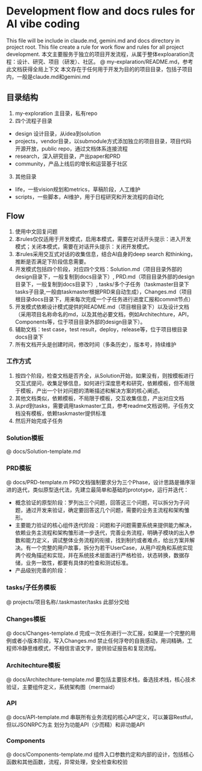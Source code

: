 # Development flow and docs rules for AI vibe coding
This file will be include in claude.md, gemini.md and docs directory in project root.
This file create a rule for work flow and rules for all project development.
本文主要服务于独立的项目开发流程，从属于整体exploaration流程：设计、研究、项目（研发）、社区。
@ my-explaration/README.md，参考此文档获得全局上下文
本文存在于任何用于开发为目的的项目目录，包括子项目内，一般是claude.md和gemini.md

## 目录结构

1. my-exploration 主目录，私有repo
2. 四个流程子目录
  - design 设计目录，从idea到solution
  - projects，vendor目录，以submodule方式添加独立的项目目录，项目代码开源开放，public repo，通过文档体系连接流程
  - research，深入研究目录，产出paper和PRD
  - community，产品上线后的增长和运营基于社区
3. 其他目录
  - life，一些vision规划和metrics，草稿阶段，人工维护
  - scripts，一些脚本，AI维护，用于日程研究和开发流程的自动化

## Flow
1. 使用中文回复问题
2. 本rules仅仅适用于开发模式，启用本模式，需要在对话开头提示：进入开发模式；关闭本模式，需要在对话开头提示：关闭开发模式。
3. 本rules采用交互式对话的收集信息，结合AI自身的deep search 和thinking，推断是否满足下阶段信息需要。
4. 开发模式包括四个阶段，对应四个文档：Solution.md（项目目录外部的design目录下，一般复制到docs目录下）, PRD.md（项目目录外部的design目录下，一般复制到docs目录下）, tasks/多个子任务（taskmaster目录下tasks子目录,一般由taskmaster根据PRD来自动生成），Changes.md（项目根目录docs目录下，用来每次完成一个子任务进行进度汇报和commit节点）
5. 开发模式依赖设计模式提供的README.md（项目根目录下）以及设计文档（采用项目名称命名的md，以及其他必要文档，例如Architechture，API，Components等，位于项目目录外部的design目录下）。
6. 辅助文档：test case，test result，deploy，release等，位于项目根目录docs目录下
7. 所有文档开头是创建时间，修改时间（多条历史），版本号，持续维护

### 工作方式
1. 按四个阶段，检查文档是否齐全，从Solution开始，如果没有，则按模板进行交互式提问，收集足够信息，如何进行深度思考和研究，依赖模板，但不局限于模板，产出一个针对问题的清晰描述和解决方案的核心阐述。
2. 其他文档类似，依赖模板，不局限于模板，交互收集信息，产出对应文档
3. 从prd到tasks，需要调用taskmaster工具，参考readme文档说明，子任务文档没有模板，依赖taskmaster提供标准
4. 然后开始完成子任务

### Solution模板
@ docs/Solution-template.md

### PRD模板
@ docs/PRD-template.m
PRD文档强制要求分为三个Phase，设计思路是循序渐进的迭代，类似原型迭代法，先建立最简单和基础的prototype，运行并迭代：
- 概念验证的原型阶段：罗列出三个问题，回答这三个问题，可以拆分为子问题，通过开发来验证，确定要回答这几个问题，需要的业务主流程和架构雏形。
- 主要能力验证的核心组件迭代阶段：问题和子问题需要系统来提供能力解决，依赖业务主流程和架构雏形进一步迭代，完善业务流程，明确子模块的出入参数和能力定义，调试整体业务流程的衔接，找到制约或者难点，给出方案并解决。有一个完整的用户故事，拆分为若干UserCase，从用户视角和系统实现两个视角描述和实现，并在系统技术层面进行严格检验，状态转换，数据存储，业务一致性，都要有具体的检查和测试标准。
- 产品级别完善的阶段：

### tasks/子任务模板
@ projects/项目名称/.taskmaster/tasks
此部分交给

### Changes模板
@ docs/Changes-template.d
完成一次任务进行一次汇报，如果是一个完整的用例或者小版本阶段，写入Changes.md
禁止任何浮夸的自我感动，用词精确，工程师冷静思维模式，不相信言语文字，提供验证报告和复现流程。

### Architechture模板
@ docs/Architechture-template.md
要包括主要技术栈，备选技术栈，核心技术验证，主要组件定义，系统架构图（mermaid）

### API
@ docs/API-template.md
串联所有业务流程的核心API定义，可以兼容Restful，但以JSONRPC为主
划分为功能API（少而精）和非功能API

### Components
@ docs/Components-template.md
组件入口参数约定和内部的设计，包括核心函数和其他函数，流程，异常处理，安全检查和校验
